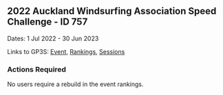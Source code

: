 ## 2022 Auckland Windsurfing Association Speed Challenge - ID 757

Dates: 1 Jul 2022 - 30 Jun 2023

Links to GP3S: [Event](https://www.gps-speedsurfing.com/default.aspx?mnu=event&val=757), [Rankings](https://www.gps-speedsurfing.com/default.aspx?mnu=eventranking&val=757), [Sessions](https://www.gps-speedsurfing.com/default.aspx?mnu=eventsessions&val=757)

### Actions Required

No users require a rebuild in the event rankings.

